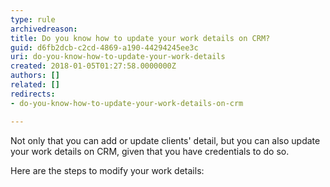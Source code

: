 ```yaml
---
type: rule
archivedreason: 
title: Do you know how to update your work details on CRM?
guid: d6fb2dcb-c2cd-4869-a190-44294245ee3c
uri: do-you-know-how-to-update-your-work-details
created: 2018-01-05T01:27:58.0000000Z
authors: []
related: []
redirects:
- do-you-know-how-to-update-your-work-details-on-crm

---
```



Not only that you can add or update clients' detail, but you can also update your work details on CRM, given that you have credentials to do so.<br><div>Here are the steps to modify your work details&#58;​<br></div>
<br><excerpt class='endintro'></excerpt><br>
<p>​​<br><br></p>


